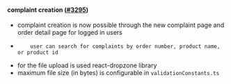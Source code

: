 #### complaint creation ([#3295](https://github.com/shopsys/shopsys/pull/3295))

-   complaint creation is now possible through the new complaint page and order detail page for logged in users
-         user can search for complaints by order number, product name, or product id
-   for the file upload is used react-dropzone library
-   maximum file size (in bytes) is configurable in `validationConstants.ts`
